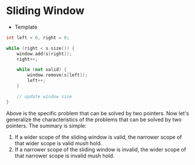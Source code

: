 # Sliding Window

* Template

```cpp
int left = 0, right = 0;

while (right < s.size()) {
    window.add(s[right]);
    right++;

    while (not valid) {
        window.remove(s[left]);
        left++;
    }

    // update window size
}
```

Above is the specific problem that can be solved by two pointers. Now let's generalize the characteristics of the problems that can be solved by two pointers. The summary is simple:

1. If a wider scope of the sliding window is valid, the narrower scope of that wider scope is valid mush hold.
2. If a narrower scope of the sliding window is invalid, the wider scope of that narrower scope is invalid mush hold.